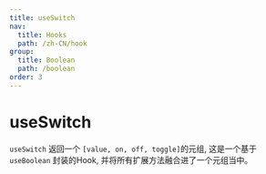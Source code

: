 ```yaml
---
title: useSwitch
nav:
  title: Hooks
  path: /zh-CN/hook
group:
  title: Boolean
  path: /boolean
order: 3
---
```


# useSwitch

`useSwitch` 返回一个 `[value, on, off, toggle]`的元组, 这是一个基于 `useBoolean` 封装的Hook, 并将所有扩展方法融合进了一个元组当中。
